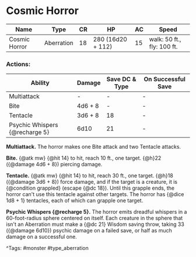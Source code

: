 # Cosmic Horror

| Name | Type | CR | HP | AC | Speed |
|------|------|----|----|----|-------|
| Cosmic Horror | Aberration | 18 | 280 (16d20 + 112) | 15 | walk: 50 ft., fly: 100 ft. |

### Actions:

| Ability | Damage | Save DC & Type | On Successful Save |
|---------|--------|----------------|--------------------|
| Multiattack | - | - | - |
| Bite | 4d6 + 8 | - | - |
| Tentacle | 3d6 + 8 | 18 | - |
| Psychic Whispers {@recharge 5} | 6d10 | 21 | - |


**Multiattack.** The horror makes one Bite attack and two Tentacle attacks.

**Bite.** {@atk mw} {@hit 14} to hit, reach 10 ft., one target. {@h}22 ({@damage 4d6 + 8}) piercing damage.

**Tentacle.** {@atk mw} {@hit 14} to hit, reach 30 ft., one target. {@h}18 ({@damage 3d6 + 8}) force damage, and if the target is a creature, it is {@condition grappled} (escape {@dc 18}). Until this grapple ends, the horror can't use this tentacle against other targets. The horror has {@dice 1d8 + 1} tentacles, each of which can grapple one target.

**Psychic Whispers {@recharge 5}.** The horror emits dreadful whispers in a 60-foot-radius sphere centered on itself. Each creature in the sphere that isn't an Aberration must make a {@dc 21} Wisdom saving throw, taking 33 ({@damage 6d10}) psychic damage on a failed save, or half as much damage on a successful one.

^Tags: #monster #type_aberration